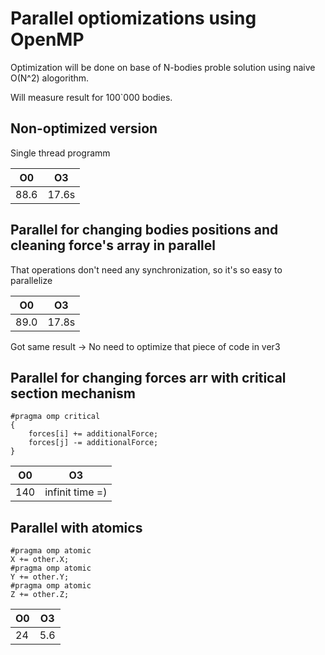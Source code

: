# Parallel optiomizations using OpenMP

Optimization will be done on base of N-bodies proble solution using naive O(N^2) alogorithm.

Will measure result for 100`000 bodies.

## Non-optimized version
Single thread programm

|O0|O3|
|--|--|
|88.6|17.6s|

## Parallel for changing bodies positions and cleaning force's array in parallel
That operations don't need any synchronization, so it's so easy to parallelize

|O0|O3|
|--|--|
|89.0|17.8s|

Got same result -> No need to optimize that piece of code in ver3


## Parallel for changing forces arr with critical section mechanism

    #pragma omp critical
    {
        forces[i] += additionalForce;
        forces[j] -= additionalForce;
    }

|O0|O3|
|--|--|
|140|infinit time =)|

## Parallel with atomics

    #pragma omp atomic
    X += other.X;
    #pragma omp atomic
    Y += other.Y;
    #pragma omp atomic
    Z += other.Z;

|O0|O3|
|--|--|
|24|5.6|

